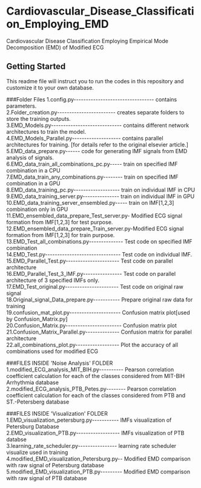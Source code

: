 # Cardiovascular_Disease_Classification_Employing_EMD
Cardiovascular Disease Classification Employing Empirical Mode Decomposition (EMD) of Modified ECG

## Getting Started
This readme file will instruct you to run the codes in this repository and customize it to your own database.

###Folder Files
1.config.py--------------------------------- contains parameters.<br />
2.Folder_creation.py------------------------ creates separate folders to store the training outputs.<br />
3.EMD_Models.py----------------------------- contains different network architectures to train the model.<br />
4.EMD_Models_Parallel.py-------------------- contains parallel architectures for training. [for details refer to the original elsevier article.]<br />
5.EMD_data_prepare.py------ code for generating IMF signals from EMD analysis of signals.<br />
6.EMD_data_train_all_combinations_pc.py----- train on specified IMF combination in a CPU<br />
7.EMD_data_train_any_combinations.py-------- train on specified IMF combination in a GPU<br />
8.EMD_data_training_pc.py------------------- train on individual IMF in CPU<br />
9.EMD_data_training_server.py--------------- train on individual IMF in GPU<br />
10.EMD_data_training_server_ensembled.py----- train on IMF[1,2,3] combination only in GPU<br />
11.EMD_ensembled_data_prepare_Test_server.py- Modified ECG signal formation from IMF[1,2,3] for test purpose.<br />
12.EMD_ensembled_data_prepare_Train_server.py-Modified ECG signal formation from IMF[1,2,3] for train purpose.<br />
13.EMD_Test_all_combinations.py-------------- Test code on specified IMF combination<br />
14.EMD_Test.py------------------------------- Test code on individual IMF.<br />
15.EMD_Parallel_Test.py---------------------- Test code on parallel architecture<br />
16.EMD_Parallel_Test_3_IMF.py---------------- Test code on parallel architecture of 3 specified IMFs only.<br />
17.EMD_Test_original.py---------------------- Test code on original raw signal<br />
18.Original_signal_Data_prepare.py----------- Prepare original raw data for training<br />
19.confusion_mat_plot.py--------------------- Confusion matrix plot[used by Confusion_Matrix.py]<br />
20.Confusion_Matrix.py----------------------- Confusion matrix plot<br />
21.Confusion_Matrix_Parallel.py-------------- Confusion matrix for parallel architecture<br />
22.all_combinations_plot.py------------------ Plot the accuracy of all combinations used for modified ECG<br />

###FILES INSIDE 'Noise Analysis' FOLDER
1.modified_ECG_analysis_MIT_BIH.py---------- Pearson correlation coefficient calculation for each of the classes considered from MIT-BIH Arrhythmia database<br />
2.modified_ECG_analysis_PTB_Petes.py-------- Pearson correlation coefficient calculation for each of the classes considered from PTB and ST.-Petersberg database<br />

###FILES INSIDE 'Visualization' FOLDER
1.EMD_visualization_petersburg.py----------- IMFs visualization of Petersburg Database<br />
2.EMD_visualization_PTB.py------------------ IMFs visualization of PTB databse<br />
3.learning_rate_scheduler.py---------------- learning rate scheduler visualize used in training<br />
4.modified_EMD_visualization_Petersburg.py-- Modified EMD comparison with raw signal of Petersburg database<br />
5.modified_EMD_visualization_PTB.py--------- Modified EMD comparison with raw signal of PTB database<br />



